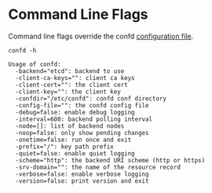 # Command Line Flags

Command line flags override the confd [configuration file](https://github.com/kelseyhightower/confd/wiki/Configuration-Guide).

```
confd -h
```

```Text
Usage of confd:
  -backend="etcd": backend to use
  -client-ca-keys="": client ca keys
  -client-cert="": the client cert
  -client-key="": the client key
  -confdir="/etc/confd": confd conf directory
  -config-file="": the confd config file
  -debug=false: enable debug logging
  -interval=600: backend polling interval
  -node=[]: list of backend nodes
  -noop=false: only show pending changes
  -onetime=false: run once and exit
  -prefix="/": key path prefix
  -quiet=false: enable quiet logging
  -scheme="http": the backend URI scheme (http or https)
  -srv-domain="": the name of the resource record
  -verbose=false: enable verbose logging
  -version=false: print version and exit
```
